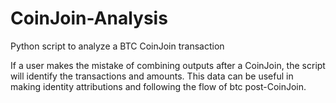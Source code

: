 # CoinJoin-Analysis
Python script to analyze a BTC CoinJoin transaction

If a user makes the mistake of combining outputs after a CoinJoin, the script will identify the transactions and amounts.
This data can be useful in making identity attributions and following the flow of btc post-CoinJoin.
